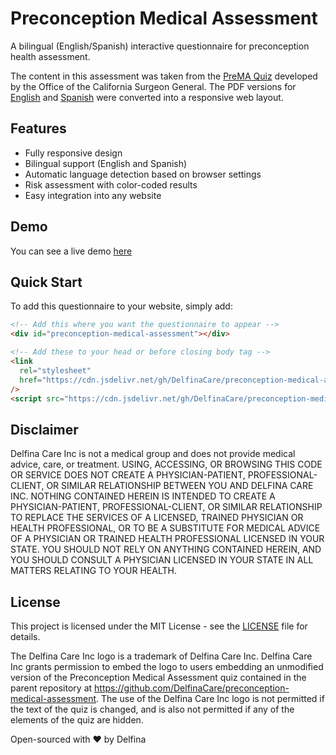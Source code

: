 # Preconception Medical Assessment

A bilingual (English/Spanish) interactive questionnaire for preconception health assessment.

The content in this assessment was taken from the [PreMA Quiz](https://osg.ca.gov/prema/)
developed by the Office of the California Surgeon General. The PDF versions for
[English](https://osg.ca.gov/wp-content/uploads/sites/266/2025/01/PreMA_Quiz_web.pdf)
and [Spanish](https://osg.ca.gov/wp-content/uploads/sites/266/2025/03/PreMA_Quiz_R4_SP.pdf)
were converted into a responsive web layout.

## Features

- Fully responsive design
- Bilingual support (English and Spanish)
- Automatic language detection based on browser settings
- Risk assessment with color-coded results
- Easy integration into any website

## Demo

You can see a live demo [here](https://delfinacare.github.io/preconception-medical-assessment/)

## Quick Start

To add this questionnaire to your website, simply add:

```html
<!-- Add this where you want the questionnaire to appear -->
<div id="preconception-medical-assessment"></div>

<!-- Add these to your head or before closing body tag -->
<link
  rel="stylesheet"
  href="https://cdn.jsdelivr.net/gh/DelfinaCare/preconception-medical-assessment@latest/questionnaire.min.css"
/>
<script src="https://cdn.jsdelivr.net/gh/DelfinaCare/preconception-medical-assessment@latest/questionnaire.min.js"></script>
```

## Disclaimer

Delfina Care Inc is not a medical group and does not provide medical advice, care, or treatment.
USING, ACCESSING, OR BROWSING THIS CODE OR SERVICE DOES NOT CREATE A PHYSICIAN-PATIENT,
PROFESSIONAL-CLIENT, OR SIMILAR RELATIONSHIP BETWEEN YOU AND DELFINA CARE INC. NOTHING CONTAINED
HEREIN IS INTENDED TO CREATE A PHYSICIAN-PATIENT, PROFESSIONAL-CLIENT, OR SIMILAR RELATIONSHIP
TO REPLACE THE SERVICES OF A LICENSED, TRAINED PHYSICIAN OR HEALTH PROFESSIONAL, OR TO BE A
SUBSTITUTE FOR MEDICAL ADVICE OF A PHYSICIAN OR TRAINED HEALTH PROFESSIONAL LICENSED IN YOUR
STATE. YOU SHOULD NOT RELY ON ANYTHING CONTAINED HEREIN, AND YOU SHOULD CONSULT A PHYSICIAN
LICENSED IN YOUR STATE IN ALL MATTERS RELATING TO YOUR HEALTH.

## License

This project is licensed under the MIT License - see the [LICENSE](LICENSE) file for details.

The Delfina Care Inc logo is a trademark of Delfina Care Inc. Delfina Care Inc grants
permission to embed the logo to users embedding an unmodified version of the Preconception
Medical Assessment quiz contained in the parent repository at
https://github.com/DelfinaCare/preconception-medical-assessment.
The use of the Delfina Care Inc logo is not permitted if the text of the quiz is changed, and
is also not permitted if any of the elements of the quiz are hidden.

Open-sourced with ❤️ by Delfina
